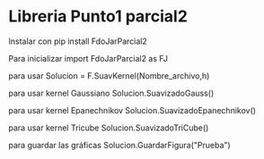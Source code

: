 # Libreria Punto1 parcial2

Instalar con pip install FdoJarParcial2

Para inicializar 
import FdoJarParcial2 as FJ

para usar 
Solucion = F.SuavKernel(Nombre_archivo,h)

para usar kernel Gaussiano
Solucion.SuavizadoGauss()

para usar kernel Epanechnikov
Solucion.SuavizadoEpanechnikov()

para usar kernel Tricube
Solucion.SuavizadoTriCube()

para guardar las gráficas
Solucion.GuardarFigura("Prueba")